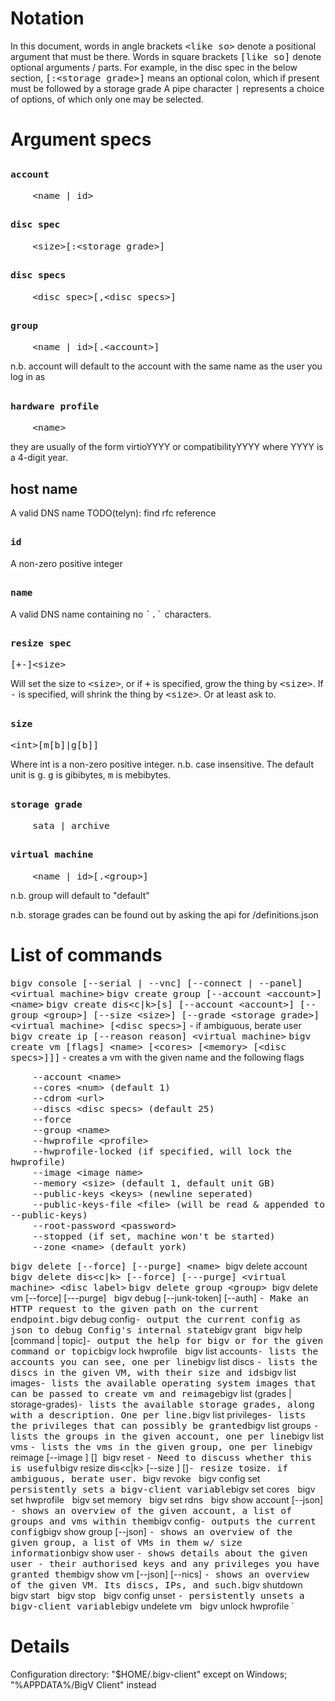 <style>
code {
    font-size: 11pt
    }
</style>

Notation
========

In this document, words in angle brackets `<like so>` denote a positional argument that must be there.
Words in square brackets `[like so]` denote optional arguments / parts.
For example, in the disc spec in the below section, `[:<storage grade>]` means an optional colon, which if present must be followed by a storage grade
A pipe character `|` represents a choice of options, of which only one may be selected.

Argument specs
==============

`account`
---------------

	    <name | id>

`disc spec`
---------------

	    <size>[:<storage grade>]

`disc specs`
---------------

	    <disc spec>[,<disc specs>]

`group`
---------------

	    <name | id>[.<account>]

n.b. account will default to the account with the same name as the user you log in as

`hardware profile`
---------------

	    <name>

they are usually of the form virtioYYYY or compatibilityYYYY where YYYY is a 4-digit year.

host name
---------

A valid DNS name 
TODO(telyn): find rfc reference

`id`
---------------

A non-zero positive integer

`name`
---------------

A valid DNS name containing no `` `.` `` characters.

`resize spec`
---------------

    [+-]<size>

Will set the size to `<size>`, or if `+` is specified, grow the thing by `<size>`.
If `-` is specified, will shrink the thing by `<size>`. Or at least ask to.

`size`
---------------

	<int>[m[b]|g[b]]

Where int is a non-zero positive integer.
n.b. case insensitive.
The default unit is `g`. `g` is gibibytes, `m` is mebibytes.

`storage grade`
---------------

	    sata | archive

`virtual machine`
---------------

	    <name | id>[.<group>]

n.b. group will default to "default"



n.b. storage grades can be found out by asking the api for /definitions.json

List of commands
================

`bigv console [--serial | --vnc] [--connect | --panel] <virtual machine>`
`bigv create group [--account <account>] <name>`
`bigv create dis<c|k>[s] [--account <account>] [--group <group>] [--size <size>] [--grade <storage grade>] <virtual machine> [<disc specs>]` - if ambiguous, berate user
`bigv create ip [--reason reason] <virtual machine>`
`bigv create vm [flags] <name> [<cores> [<memory> [<disc specs>]]]` - creates a vm with the given name and the following flags

	    --account <name>
	    --cores <num> (default 1)
	    --cdrom <url>
	    --discs <disc specs> (default 25)
	    --force
	    --group <name>
	    --hwprofile <profile>
	    --hwprofile-locked (if specified, will lock the hwprofile)
	    --image <image name> 
	    --memory <size> (default 1, default unit GB)
	    --public-keys <keys> (newline seperated)
	    --public-keys-file <file> (will be read & appended to --public-keys)
	    --root-password <password>
	    --stopped (if set, machine won't be started)
	    --zone <name> (default york)
`bigv delete [--force] [--purge] <name>
`bigv delete account <account>
`bigv delete dis<c|k> [--force] [---purge] <virtual machine> <disc label>`
`bigv delete group <group>
`bigv delete vm [--force] [---purge] <virtual machine>`
`bigv debug [--junk-token] [--auth] <method> <path>` - Make an HTTP request to the given path on the current endpoint.
`bigv debug config` - output the current config as json to debug Config's internal state
`bigv grant <user> <privilege> <object>`
`bigv help [command | topic]` - output the help for bigv or for the given command or topic
`bigv lock hwprofile <virtual machine>`
`bigv list accounts` - lists the accounts you can see, one per line
`bigv list discs <virtual machine>` - lists the discs in the given VM, with their size and ids
`bigv list images` - lists the available operating system images that can be passed to create vm and reimage
`bigv list (grades | storage-grades)` - lists the available storage grades, along with a description. One per line.
`bigv list privileges` - lists the privileges that can possibly be granted
`bigv list groups <account>` - lists the groups in the given account, one per line
`bigv list vms <group>` - lists the vms in the given group, one per line
`bigv reimage [--image <image>] <virtual machine> [<image>]`
`bigv reset <virtual machine>` - Need to discuss whether this is useful
`bigv resize dis<c|k> [--size <size>] <virtual machine> [<resize spec>]` - resize to `size`. if ambiguous, berate user.
`bigv revoke <user> <privilege>`
`bigv config set <variable> <value>`  persistently sets a bigv-client variable
`bigv set cores <virtual machine> <num>`
`bigv set hwprofile <virtual machine> <hardware profile>`
`bigv set memory <virtual machine> <size>`
`bigv set rdns <ip> <host name>`
`bigv show account [--json] <account>` - shows an overview of the given account, a list of groups and vms within them
`bigv config` - outputs the current config
`bigv show group [--json] <group>` - shows an overview of the given group, a list of VMs in them w/ size information
`bigv show user <name>` - shows details about the given user - their authorised keys and any privileges you have granted them
`bigv show vm [--json] [--nics] <virtual machine>` - shows an overview of the given VM. Its discs, IPs, and such.
`bigv shutdown <virtual machine>`
`bigv start <virtual machine>`
`bigv stop <virtual machine>`
`bigv config unset <variable>` - persistently unsets a bigv-client variable
`bigv undelete vm <virtual machine>`
`bigv unlock hwprofile <virtual machine>`

Details
=======

Configuration directory: "$HOME/.bigv-client" except on Windows; "%APPDATA%/BigV Client" instead
